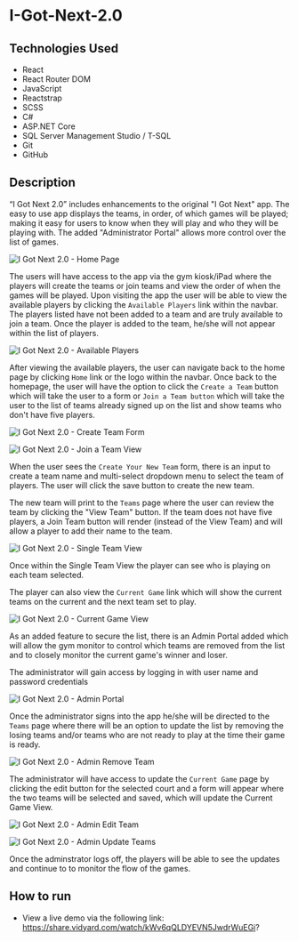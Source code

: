 # I-Got-Next-2.0

## Technologies Used
* React
* React Router DOM
* JavaScript
* Reactstrap
* SCSS
* C#
* ASP.NET Core
* SQL Server Management Studio / T-SQL
* Git
* GitHub

## Description
 “I Got Next 2.0” includes enhancements to the original "I Got Next" app.  The easy to use app displays the teams, in order, of which games will be played; making it easy for users to know when they will play and who they will be playing with. The added "Administrator Portal" allows more control over the list of games.

 ![I Got Next 2.0 - Home Page](https://raw.githubusercontent.com/rtate2/i-got-next-2/master/igotnext2.ui/src/images/HomePageImage.PNG)

The users will have access to the app via the gym kiosk/iPad where the players will create the teams or join teams and view the order of when the games will be played. Upon visiting the app the user will be able to view the available players by clicking the `Available Players` link within the navbar. The players listed have not been added to a team and are truly available to join a team. Once the player is added to the team, he/she will not appear within the list of players.

![I Got Next 2.0 - Available Players](https://raw.githubusercontent.com/rtate2/i-got-next-2/master/igotnext2.ui/src/images/AvailablePlayersImage.PNG)

After viewing the available players, the user can navigate back to the home page by clicking `Home` link or the logo within the navbar. Once back to the homepage, the user will have the option to click the `Create a Team` button which will take the user to a form or `Join a Team button` which will take the user to the list of teams already signed up on the list and show teams who don't have five players.

![I Got Next 2.0 - Create Team Form](https://raw.githubusercontent.com/rtate2/i-got-next-2/master/igotnext2.ui/src/images/CreateATeamImage.PNG)

![I Got Next 2.0 - Join a Team View](https://raw.githubusercontent.com/rtate2/i-got-next-2/master/igotnext2.ui/src/images/JoinATeamImage.PNG)

When the user sees the `Create Your New Team` form, there is an input to create a team name and multi-select dropdown menu to select the team of players. The user will click the save button to create the new team.

The new team will print to the `Teams` page where the user can review the team by clicking the "View Team" button. If the team does not have five players, a Join Team button will render (instead of the View Team) and will allow a player to add their name to the team.

![I Got Next 2.0 - Single Team View](https://raw.githubusercontent.com/rtate2/i-got-next-2/master/igotnext2.ui/src/images/SingleTeamImage.PNG)

Once within the Single Team View the player can see who is playing on each team selected.

The player can also view the `Current Game` link which will show the current teams on the current and the next team set to play.

![I Got Next 2.0 - Current Game View](https://raw.githubusercontent.com/rtate2/i-got-next-2/master/igotnext2.ui/src/images/CurrentGameImage.PNG)

As an added feature to secure the list, there is an Admin Portal added which will allow the gym monitor to control which teams are removed from the list and to closely monitor the current game's winner and loser.

The administrator will gain access by logging in with user name and password credentials

![I Got Next 2.0 - Admin Portal](https://raw.githubusercontent.com/rtate2/i-got-next-2/master/igotnext2.ui/src/images/AdminPortalImage.PNG)

Once the administrator signs into the app he/she will be directed to the `Teams` page where there will be an option to update the list by removing the losing teams and/or teams who are not ready to play at the time their game is ready.

![I Got Next 2.0 - Admin Remove Team](https://raw.githubusercontent.com/rtate2/i-got-next-2/master/igotnext2.ui/src/images/AdminRemoveATeamImage.PNG)

The administrator will have access to update the `Current Game` page by clicking the edit button for the selected court and a form will appear where the two teams will be selected and saved, which will update the Current Game View.

![I Got Next 2.0 - Admin Edit Team](https://raw.githubusercontent.com/rtate2/i-got-next-2/master/igotnext2.ui/src/images/AdminCurrentGameImage.PNG)

![I Got Next 2.0 - Admin Update Teams](https://raw.githubusercontent.com/rtate2/i-got-next-2/master/igotnext2.ui/src/images/AdminCurrentGameForm.PNG)

Once the adminstrator logs off, the players will be able to see the updates and continue to to monitor the flow of the games.

## How to run
* View a live demo via the following link: https://share.vidyard.com/watch/kWv6qQLDYEVN5JwdrWuEGi?
